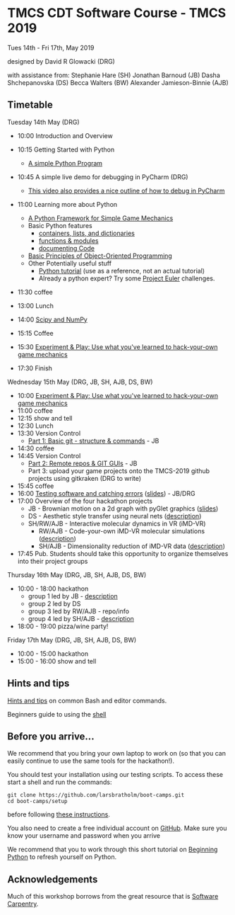 # TMCS CDT Software Course - TMCS 2019

Tues 14th - Fri 17th, May 2019

designed by David R Glowacki (DRG)

with assistance from:
Stephanie Hare (SH)
Jonathan Barnoud (JB)
Dasha Shchepanovska (DS) 
Becca Walters (BW)
Alexander Jamieson-Binnie (AJB)

## Timetable

Tuesday 14th May (DRG)

* 10:00 Introduction and Overview
* 10:15 Getting Started with Python
    * [A simple Python Program](outlines/gettingStarted.md)
* 10:45 A simple live demo for debugging in PyCharm (DRG)
    * [This video also provides a nice outline of how to debug in PyCharm](https://www.youtube.com/watch?v=BBPoInSOiOY)
    
* 11:00 Learning more about Python
    * [A Python Framework for Simple Game Mechanics](outlines/I-pyGlet-GameMechanics.md)
    * Basic Python features
      * [containers, lists, and dictionaries](python/1_lists_and_dictionaries.md)
      * [functions & modules](python/2_functions_and_modules.md)
      * [documenting Code](python/3_documenting_code.md)
    * [Basic Principles of Object-Oriented Programming](python/4_object_orientation.md)
    * Other Potentially useful stuff 
      * [Python tutorial](https://docs.python.org/3/tutorial/index.html) (use as a reference, not an actual tutorial) 
      * Already a python expert? Try some [Project Euler](https://projecteuler.net/) challenges.    

* 11:30 coffee
* 13:00 Lunch
* 14:00 [Scipy and NumPy](python/5_numpy.md)
* 15:15 Coffee 
* 15:30 [Experiment & Play: Use what you've learned to hack-your-own game mechanics](outlines/II-pyGlet-GameMechanics.md)
* 17:30 Finish 

Wednesday 15th May (DRG, JB, SH, AJB, DS, BW)

* 10:00 [Experiment & Play: Use what you've learned to hack-your-own game mechanics](outlines/II-pyGlet-GameMechanics.md)
* 11:00 coffee
* 12:15 show and tell
* 12:30 Lunch
* 13:30 Version Control 
    * [Part 1: Basic git - structure & commands](outlines/git-outline.md#git-and-version-control) - JB
* 14:30 coffee
* 14:45 Version Control 
    * [Part 2: Remote repos & GIT GUIs](outlines/git-outline.md#part-2) - JB
    * Part 3: upload your game projects onto the TMCS-2019 github projects using gitkraken (DRG to write)
* 15:45 coffee
* 16:00 [Testing software and catching errors](testing/README.md) ([slides](testing/slides.pdf)) - JB/DRG
* 17:00 Overview of the four hackathon projects
    * JB - Brownian motion on a 2d graph with pyGlet graphics ([slides](hackathon/drunk-simulator/drunk-simulator.pdf))
    * DS - Aesthetic style transfer using neural nets ([description](hackathon/style-transfer/style-transfer.md))
    * SH/RW/AJB - Interactive molecular dynamics in VR (iMD-VR) 
      * RW/AJB - Code-your-own iMD-VR molecular simulations ([description](hackathon/imd-vr/becca.md))
      * SH/AJB - Dimensionality reduction of iMD-VR data ([description](hackathon/dimensionality-reduction/dimensionality-reduction.md))
* 17:45 Pub. Students should take this opportunity to organize themselves into their project groups

Thursday 16th May (DRG, JB, SH, AJB, DS, BW)

* 10:00 - 18:00 hackathon
    * group 1 led by JB - [description](hackathon/drunk-simulator/drunk-simulator.md) 
    * group 2 led by DS 
    * group 3 led by RW/AJB - repo/info 
    * group 4 led by SH/AJB - [description](hackathon/dimensionality-reduction/dimensionality-reduction.md)
* 18:00 - 19:00 pizza/wine party!

Friday 17th May (DRG, JB, SH, AJB, DS, BW)
 
* 10:00 - 15:00 hackathon
* 15:00 - 16:00 show and tell


## Hints and tips

[Hints and tips](outlines/hints_and_tips.md) on common Bash and editor commands.

Beginners guide to using the [shell](shell/README.md)
## Before you arrive...

We recommend that you bring your own laptop to work on (so 
that you can easily continue to use the same tools for the hackathon!).

You should test your installation using our testing scripts. To access these start a shell and run the 
commands:

    git clone https://github.com/larsbratholm/boot-camps.git
    cd boot-camps/setup

before following [these instructions](setup/README.md).

You also need to create a free individual account on 
[GitHub](https://github.com/join). Make sure 
you know your username and password when you arrive

We recommend that you to work through this short tutorial on 
[Beginning Python](http://chryswoods.com/beginning_python) to refresh yourself on Python. 

## Acknowledgements 

Much of this workshop borrows from the great resource that is [Software Carpentry](https://software-carpentry.org/).
